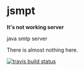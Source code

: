 jsmpt
=====

**It's not working server**

java smtp server

There is almost nothing here.

[![travis build status](https://api.travis-ci.org/pchudzik/jsmpt.svg?branch=master)](https://travis-ci.org/pchudzik/jsmpt)

